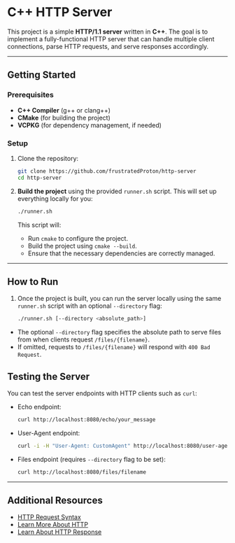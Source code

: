# C++ HTTP Server

This project is a simple **HTTP/1.1 server** written in **C++**. The goal is to implement a fully-functional HTTP server that can handle multiple client connections, parse HTTP requests, and serve responses accordingly.

---

## Getting Started

### Prerequisites

* **C++ Compiler** (g++ or clang++)
* **CMake** (for building the project)
* **VCPKG** (for dependency management, if needed)

### Setup

1. Clone the repository:

   ```bash
   git clone https://github.com/frustratedProton/http-server
   cd http-server
   ```

2. **Build the project** using the provided `runner.sh` script. This will set up everything locally for you:

   ```bash
   ./runner.sh
   ```

   This script will:

   * Run `cmake` to configure the project.
   * Build the project using `cmake --build`.
   * Ensure that the necessary dependencies are correctly managed.

---

## How to Run

1. Once the project is built, you can run the server locally using the same `runner.sh` script with an optional   `--directory` flag:

   ```bash
   ./runner.sh [--directory <absolute_path>]
   ```

* The optional `--directory` flag specifies the absolute path to serve files from when clients request `/files/{filename}`.
* If omitted, requests to `/files/{filename}` will respond with `400 Bad Request`.

## Testing the Server

You can test the server endpoints with HTTP clients such as `curl`:

* Echo endpoint:

  ```bash
  curl http://localhost:8080/echo/your_message
  ```

* User-Agent endpoint:

  ```bash
  curl -i -H "User-Agent: CustomAgent" http://localhost:8080/user-agent
  ```

* Files endpoint (requires `--directory` flag to be set):

  ```bash
  curl http://localhost:8080/files/filename
  ```

---

## Additional Resources

* [HTTP Request Syntax](https://www.rfc-editor.org/rfc/rfc9110.html)
* [Learn More About HTTP](https://en.wikipedia.org/wiki/Hypertext_Transfer_Protocol)
* [Learn About HTTP Response](https://developer.mozilla.org/en-US/docs/Web/HTTP/Guides/Messages#http_responses)